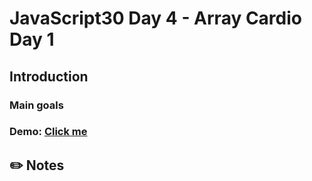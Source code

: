 # JavaScript30 Day 4 - Array Cardio Day 1

## Introduction

### Main goals

### Demo: [Click me]()

## ✏️ Notes

